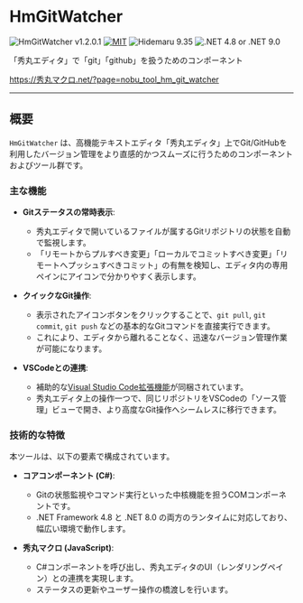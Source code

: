 # HmGitWatcher

![HmGitWatcher v1.2.0.1](https://img.shields.io/badge/HmGitWatcher-v1.2.0-6479ff.svg)
[![MIT](https://img.shields.io/badge/license-MIT-blue.svg?style=flat)](LICENSE)
![Hidemaru 9.35](https://img.shields.io/badge/Hidemaru-v9.35-6479ff.svg)
![.NET 4.8 or .NET 9.0](https://img.shields.io/badge/.NET-4.8_|_9.0-6479ff.svg)

「秀丸エディタ」で「git」「github」を扱うためのコンポーネント

https://秀丸マクロ.net/?page=nobu_tool_hm_git_watcher

---
## 概要

`HmGitWatcher` は、高機能テキストエディタ「秀丸エディタ」上でGit/GitHubを利用したバージョン管理をより直感的かつスムーズに行うためのコンポーネントおよびツール群です。

### 主な機能

-   **Gitステータスの常時表示**:
    -   秀丸エディタで開いているファイルが属するGitリポジトリの状態を自動で監視します。
    -   「リモートからプルすべき変更」「ローカルでコミットすべき変更」「リモートへプッシュすべきコミット」の有無を検知し、エディタ内の専用ペインにアイコンで分かりやすく表示します。

-   **クイックなGit操作**:
    -   表示されたアイコンボタンをクリックすることで、`git pull`, `git commit`, `git push` などの基本的なGitコマンドを直接実行できます。
    -   これにより、エディタから離れることなく、迅速なバージョン管理作業が可能になります。

-   **VSCodeとの連携**:
    -   補助的な[Visual Studio Code拡張機能](./vscode_extension/)が同梱されています。
    -   秀丸エディタ上の操作一つで、同じリポジトリをVSCodeの「ソース管理」ビューで開き、より高度なGit操作へシームレスに移行できます。

### 技術的な特徴

本ツールは、以下の要素で構成されています。

-   **コアコンポーネント (C#)**:
    -   Gitの状態監視やコマンド実行といった中核機能を担うCOMコンポーネントです。
    -   .NET Framework 4.8 と .NET 8.0 の両方のランタイムに対応しており、幅広い環境で動作します。

-   **秀丸マクロ (JavaScript)**:
    -   C#コンポーネントを呼び出し、秀丸エディタのUI（レンダリングペイン）との連携を実現します。
    -   ステータスの更新やユーザー操作の橋渡しを行います。
